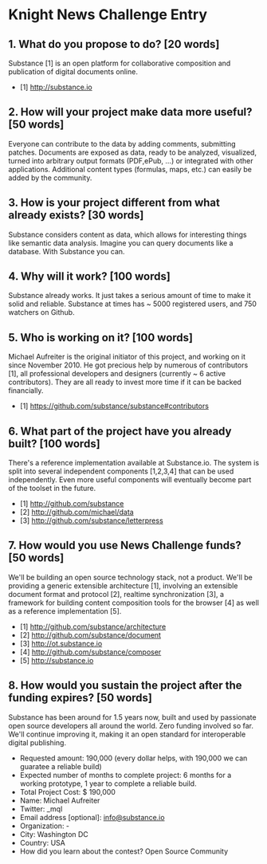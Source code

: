 # Knight News Challenge Entry

## 1. What do you propose to do? [20 words]
Substance [1] is an open platform for collaborative composition and publication of digital documents online.

- [1] http://substance.io

## 2. How will your project make data more useful? [50 words]

Everyone can contribute to the data by adding comments, submitting patches.
Documents are exposed as data, ready to be analyzed, visualized, turned into arbitrary output formats (PDF,ePub, ...) or integrated with other applications.
Additional content types (formulas, maps, etc.) can easily be added by the community.


## 3. How is your project different from what already exists? [30 words]

Substance considers content as data, which allows for interesting things like semantic data analysis. Imagine you can query documents like a database. With Substance you can.


## 4. Why will it work? [100 words]

Substance already works. It just takes a serious amount of time to make it solid and reliable. Substance at times has ~ 5000 registered users, and 750 watchers on Github.


## 5. Who is working on it? [100 words]

Michael Aufreiter is the original initiator of this project, and working on it since November 2010. He got precious help by numerous of contributors [1], all professional developers and designers (currently ~ 6 active contributors). They are all ready to invest more time if it can be backed financially.

- [1] https://github.com/substance/substance#contributors


## 6. What part of the project have you already built? [100 words]

There's a reference implementation available at Substance.io. The system is split into several independent components [1,2,3,4] that can be used independently. Even more useful components will eventually become part of the toolset in the future.

- [1] http://github.com/substance
- [2] http://github.com/michael/data
- [3] http://github.com/substance/letterpress


## 7. How would you use News Challenge funds? [50 words]

We'll be building an open source technology stack, not a product. We'll be providing a generic extensible architecture [1], involving an extensible document format and protocol [2], realtime synchronization [3], a framework for building content composition tools for the browser [4] as well as a reference implementation [5].

- [1] http://github.com/substance/architecture
- [2] http://github.com/substance/document
- [3] http://ot.substance.io
- [4] http://github.com/substance/composer
- [5] http://substance.io

## 8. How would you sustain the project after the funding expires? [50 words]

Substance has been around for 1.5 years now, built and used by passionate open source developers all around the world. Zero funding involved so far. We'll continue improving it, making it an open standard for interoperable digital publishing.

- Requested amount: 190,000 (every dollar helps, with 190,000 we can guaratee a reliable build)
- Expected number of months to complete project: 6 months for a working prototype, 1 year to complete a reliable build.
- Total Project Cost: $ 190,000
- Name: Michael Aufreiter
- Twitter: _mql
- Email address [optional]: info@substance.io
- Organization: -
- City: Washington DC
- Country: USA
- How did you learn about the contest? Open Source Community